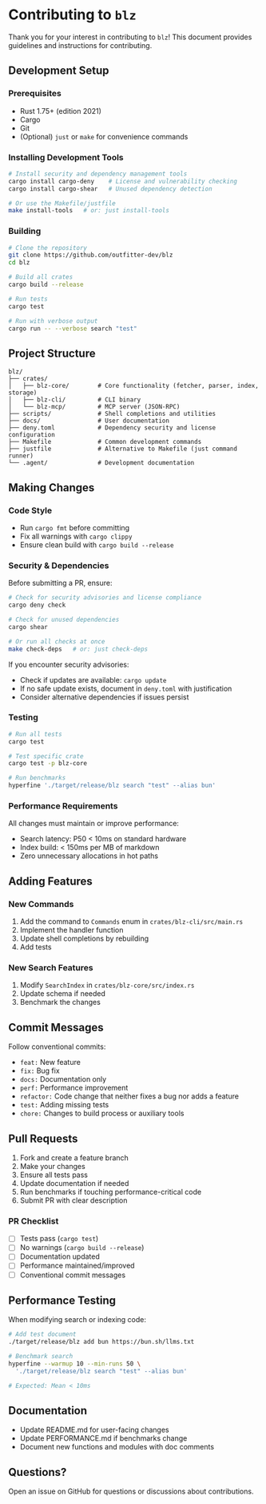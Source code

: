 # Contributing to `blz`

Thank you for your interest in contributing to `blz`! This document provides guidelines and instructions for contributing.

## Development Setup

### Prerequisites

- Rust 1.75+ (edition 2021)
- Cargo
- Git
- (Optional) `just` or `make` for convenience commands

### Installing Development Tools

```bash
# Install security and dependency management tools
cargo install cargo-deny    # License and vulnerability checking
cargo install cargo-shear   # Unused dependency detection

# Or use the Makefile/justfile
make install-tools   # or: just install-tools
```

### Building

```bash
# Clone the repository
git clone https://github.com/outfitter-dev/blz
cd blz

# Build all crates
cargo build --release

# Run tests
cargo test

# Run with verbose output
cargo run -- --verbose search "test"
```

## Project Structure

```
blz/
├── crates/
│   ├── blz-core/        # Core functionality (fetcher, parser, index, storage)
│   ├── blz-cli/         # CLI binary
│   └── blz-mcp/         # MCP server (JSON-RPC)
├── scripts/             # Shell completions and utilities
├── docs/                # User documentation
├── deny.toml            # Dependency security and license configuration
├── Makefile             # Common development commands
├── justfile             # Alternative to Makefile (just command runner)
└── .agent/              # Development documentation
```

## Making Changes

### Code Style

- Run `cargo fmt` before committing
- Fix all warnings with `cargo clippy`
- Ensure clean build with `cargo build --release`

### Security & Dependencies

Before submitting a PR, ensure:

```bash
# Check for security advisories and license compliance
cargo deny check

# Check for unused dependencies
cargo shear

# Or run all checks at once
make check-deps   # or: just check-deps
```

If you encounter security advisories:
- Check if updates are available: `cargo update`
- If no safe update exists, document in `deny.toml` with justification
- Consider alternative dependencies if issues persist

### Testing

```bash
# Run all tests
cargo test

# Test specific crate
cargo test -p blz-core

# Run benchmarks
hyperfine './target/release/blz search "test" --alias bun'
```

### Performance Requirements

All changes must maintain or improve performance:

- Search latency: P50 < 10ms on standard hardware
- Index build: < 150ms per MB of markdown
- Zero unnecessary allocations in hot paths

## Adding Features

### New Commands

1. Add the command to `Commands` enum in `crates/blz-cli/src/main.rs`
2. Implement the handler function
3. Update shell completions by rebuilding
4. Add tests

### New Search Features

1. Modify `SearchIndex` in `crates/blz-core/src/index.rs`
2. Update schema if needed
3. Benchmark the changes

## Commit Messages

Follow conventional commits:

- `feat:` New feature
- `fix:` Bug fix
- `docs:` Documentation only
- `perf:` Performance improvement
- `refactor:` Code change that neither fixes a bug nor adds a feature
- `test:` Adding missing tests
- `chore:` Changes to build process or auxiliary tools

## Pull Requests

1. Fork and create a feature branch
2. Make your changes
3. Ensure all tests pass
4. Update documentation if needed
5. Run benchmarks if touching performance-critical code
6. Submit PR with clear description

### PR Checklist

- [ ] Tests pass (`cargo test`)
- [ ] No warnings (`cargo build --release`)
- [ ] Documentation updated
- [ ] Performance maintained/improved
- [ ] Conventional commit messages

## Performance Testing

When modifying search or indexing code:

```bash
# Add test document
./target/release/blz add bun https://bun.sh/llms.txt

# Benchmark search
hyperfine --warmup 10 --min-runs 50 \
  './target/release/blz search "test" --alias bun'

# Expected: Mean < 10ms
```

## Documentation

- Update README.md for user-facing changes
- Update PERFORMANCE.md if benchmarks change
- Document new functions and modules with doc comments

## Questions?

Open an issue on GitHub for questions or discussions about contributions.
